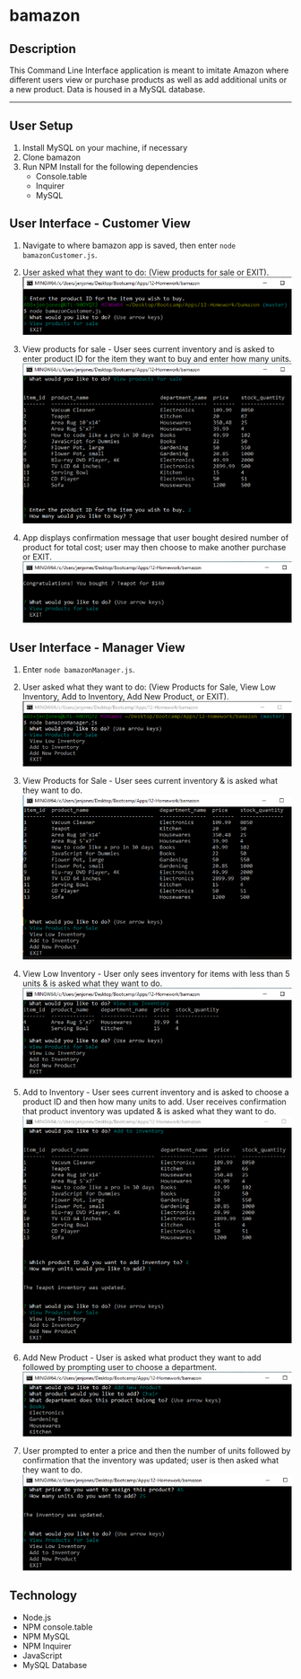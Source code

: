 # bamazon

## Description
This Command Line Interface application is meant to imitate Amazon where different users view or purchase products as well as add additional units or a new product. Data is housed in a MySQL database. 
___
## User Setup
1. Install MySQL on your machine, if necessary
2. Clone bamazon
3. Run NPM Install for the following dependencies
    * Console.table
    * Inquirer
    * MySQL

## User Interface - Customer View
1. Navigate to where bamazon app is saved, then enter `node bamazonCustomer.js`.

2. User asked what they want to do: (View products for sale or EXIT).
![console example](./images/customerStart.PNG)

3. View products for sale - User sees current inventory and is asked to enter product ID for the item they want to buy and enter how many units.
![console example](./images/customerBuy.PNG)

4. App displays confirmation message that user bought desired number of product for total cost; user may then choose to make another purchase or EXIT.
![console example](./images/customerFinal.PNG)

## User Interface - Manager View
1. Enter `node bamazonManager.js`.

2. User asked what they want to do: (View Products for Sale, View Low Inventory, Add to Inventory, Add New Product, or EXIT).
![console example](./images/managerStart.PNG)

3. View Products for Sale - User sees current inventory & is asked what they want to do.
![console example](./images/managerInventory.PNG)

4. View Low Inventory - User only sees inventory for items with less than 5 units & is asked what they want to do.
![console example](./images/managerLowInventory.PNG)

5. Add to Inventory - User sees current inventory and is asked to choose a product ID and then how many units to add. User receives confirmation that product inventory was updated & is asked what they want to do.
![console example](./images/managerAddInventory.PNG)

6. Add New Product - User is asked what product they want to add followed by prompting user to choose a department.
![console example](./images/managerAddProduct.PNG)

7. User prompted to enter a price and then the number of units followed by confirmation that the inventory was updated; user is then asked what they want to do.
![console example](./images/managerAddProduct2.PNG)

## Technology
* Node.js
* NPM console.table
* NPM MySQL
* NPM Inquirer
* JavaScript
* MySQL Database